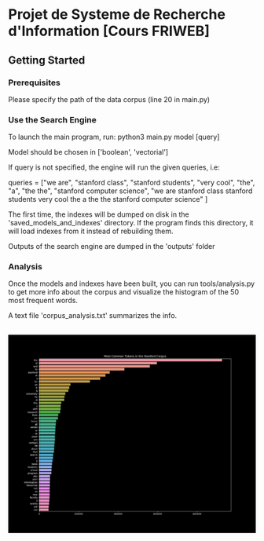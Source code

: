 # Projet de Systeme de Recherche d'Information [Cours FRIWEB]

## Getting Started

### Prerequisites

Please specify the path of the data corpus (line 20 in main.py)

### Use the Search Engine

To launch the main program, run:  python3 main.py model [query]

Model should be chosen in ['boolean', 'vectorial']

If query is not specified, the engine will run the given queries, i.e:

queries = ["we are",
        "stanford class",
        "stanford students",
        "very cool",
        "the",
        "a",
        "the the",
        "stanford computer science",
        "we are stanford class stanford students very cool the a the the stanford computer science"
]

The first time, the indexes will be dumped on disk in the 'saved_models_and_indexes' directory.
If the program finds this directory, it will load indexes from it instead of rebuilding them.

Outputs of the search engine are dumped in the 'outputs' folder

### Analysis

Once the models and indexes have been built, you can run tools/analysis.py to get more info about the corpus and visualize the histogram of the 50 most frequent words.

A text file 'corpus_analysis.txt' summarizes the info.

</br>
<img src = "./tools/plot_frequency_histogram.png">
</br>
